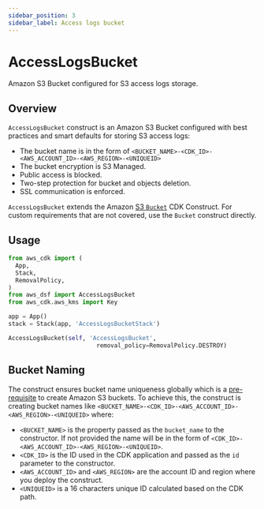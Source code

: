 ```yaml
---
sidebar_position: 3
sidebar_label: Access logs bucket
---
```


# AccessLogsBucket

Amazon S3 Bucket configured for S3 access logs storage.

## Overview

`AccessLogsBucket` construct is an Amazon S3 Bucket configured with best practices and smart defaults for storing S3 access logs:
- The bucket name is in the form of `<BUCKET_NAME>-<CDK_ID>-<AWS_ACCOUNT_ID>-<AWS_REGION>-<UNIQUEID>`
- The bucket encryption is S3 Managed.
- Public access is blocked.
- Two-step protection for bucket and objects deletion.
- SSL communication is enforced.

`AccessLogsBucket` extends the Amazon [S3 `Bucket`](https://docs.aws.amazon.com/cdk/api/v2/python/aws_cdk.aws_s3/Bucket.html#bucket) CDK Construct. For custom requirements that are not covered, use the `Bucket` construct directly.


## Usage

```python
from aws_cdk import (
  App, 
  Stack, 
  RemovalPolicy, 
)
from aws_dsf import AccessLogsBucket
from aws_cdk.aws_kms import Key

app = App()
stack = Stack(app, 'AccessLogsBucketStack')

AccessLogsBucket(self, 'AccessLogsBucket',
                         removal_policy=RemovalPolicy.DESTROY)
```

## Bucket Naming

The construct ensures bucket name uniqueness globally which is a [pre-requisite](https://docs.aws.amazon.com/AmazonS3/latest/userguide/bucketnamingrules.html) to create Amazon S3 buckets. 
To achieve this, the construct is creating bucket names like `<BUCKET_NAME>-<CDK_ID>-<AWS_ACCOUNT_ID>-<AWS_REGION>-<UNIQUEID>` where:
 * `<BUCKET_NAME>` is the property passed as the `bucket_name` to the constructor. If not provided the name will be in the form of `<CDK_ID>-<AWS_ACCOUNT_ID>-<AWS_REGION>-<UNIQUEID>`.
 * `<CDK_ID>` is the ID used in the CDK application and passed as the `id` parameter to the constructor.
 * `<AWS_ACCOUNT_ID>` and `<AWS_REGION>` are the account ID and region where you deploy the construct.
 * `<UNIQUEID>` is a 16 characters unique ID calculated based on the CDK path.